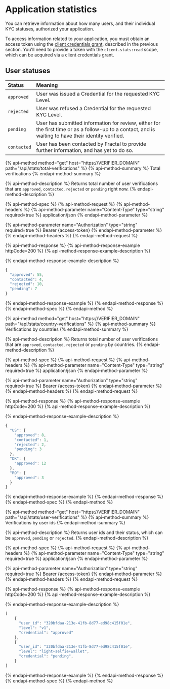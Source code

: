 # Application statistics

You can retrieve information about how many users, and their individual KYC statuses, authorized your application.

To access information related to your application, you must obtain an access token using the [client credentials grant](https://tools.ietf.org/html/rfc6749#section-1.3.4), described in the previous section. You'll need to provide a token with the `client.stats:read` scope, which can be acquired via a client credentials grant.

## User statuses

| Status | Meaning |
| :--- | :--- |
| `approved` | User was issued a Credential for the requested KYC Level. |
| `rejected` | User was refused a Credential for the requested KYC Level. |
| `pending` | User has submitted information for review, either for the first time or as a follow-up to a contact, and is waiting to have their identity verified. |
| `contacted` | User has been contacted by Fractal to provide further information, and has yet to do so. |

{% api-method method="get" host="https://VERIFIER\_DOMAIN" path="/api/stats/total-verifications" %}
{% api-method-summary %}
Total verifications
{% endapi-method-summary %}

{% api-method-description %}
Returns total number of user verifications that are `approved`, `contacted`, `rejected` or `pending` right now.
{% endapi-method-description %}

{% api-method-spec %}
{% api-method-request %}
{% api-method-headers %}
{% api-method-parameter name="Content-Type" type="string" required=true %}
application/json
{% endapi-method-parameter %}

{% api-method-parameter name="Authorization" type="string" required=true %}
Bearer {access-token}
{% endapi-method-parameter %}
{% endapi-method-headers %}
{% endapi-method-request %}

{% api-method-response %}
{% api-method-response-example httpCode=200 %}
{% api-method-response-example-description %}

{% endapi-method-response-example-description %}

```javascript
{
  "approved": 55,
  "contacted": 4,
  "rejected": 10,
  "pending": 7
}
```
{% endapi-method-response-example %}
{% endapi-method-response %}
{% endapi-method-spec %}
{% endapi-method %}

{% api-method method="get" host="https://VERIFIER\_DOMAIN" path="/api/stats/country-verifications" %}
{% api-method-summary %}
Verifications by countries
{% endapi-method-summary %}

{% api-method-description %}
Returns total number of user verifications that are `approved`, `contacted`, `rejected` or `pending` by countries.
{% endapi-method-description %}

{% api-method-spec %}
{% api-method-request %}
{% api-method-headers %}
{% api-method-parameter name="Content-Type" type="string" required=true %}
application/json
{% endapi-method-parameter %}

{% api-method-parameter name="Authorization" type="string" required=true %}
Bearer {access-token}
{% endapi-method-parameter %}
{% endapi-method-headers %}
{% endapi-method-request %}

{% api-method-response %}
{% api-method-response-example httpCode=200 %}
{% api-method-response-example-description %}

{% endapi-method-response-example-description %}

```javascript
{
  "US": {
    "approved": 8,
    "contacted": 1,
    "rejected": 2,
    "pending": 3
  },
  "DK": {
    "approved": 12
  },
  "RO": {
    "approved": 3
  }
}
```
{% endapi-method-response-example %}
{% endapi-method-response %}
{% endapi-method-spec %}
{% endapi-method %}

{% api-method method="get" host="https://VERIFIER\_DOMAIN" path="/api/stats/user-verifications" %}
{% api-method-summary %}
Verifications by user ids
{% endapi-method-summary %}

{% api-method-description %}
Returns user ids and their status, which can be `approved`, `pending` or `rejected`.
{% endapi-method-description %}

{% api-method-spec %}
{% api-method-request %}
{% api-method-headers %}
{% api-method-parameter name="Content-Type" type="string" required=true %}
application/json
{% endapi-method-parameter %}

{% api-method-parameter name="Authorization" type="string" required=true %}
Bearer {access-token}
{% endapi-method-parameter %}
{% endapi-method-headers %}
{% endapi-method-request %}

{% api-method-response %}
{% api-method-response-example httpCode=200 %}
{% api-method-response-example-description %}

{% endapi-method-response-example-description %}

```javascript
[
    {
      "user_id": "320bfdaa-213e-41fb-8d77-ed98c415f01e",
      "level": "v1",
      "credential": "approved"
    },
    {
      "user_id": "320bfdaa-213e-41fb-8d77-ed98c415f01e",
      "level": "light+selfie+wallet",
      "credential": "pending",
    }
]
```
{% endapi-method-response-example %}
{% endapi-method-response %}
{% endapi-method-spec %}
{% endapi-method %}

